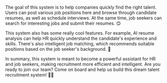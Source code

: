 The goal of this system is to help companies quickly find the right talent. Users can post various job positions here and browse through candidate resumes, as well as schedule interviews. At the same time, job seekers can search for interesting jobs and submit their resumes. 😊

This system also has some really cool features. For example, AI resume analysis can help HR quickly understand the candidate's experience and skills. There's also intelligent job matching, which recommends suitable positions based on the job seeker's background. 🚀

In summary, this system is meant to become a powerful assistant for HR and job seekers, making recruitment more efficient and intelligent. Are you ready to join our team? Come on board and help us build this dream talent recruitment system! 💪🌟
